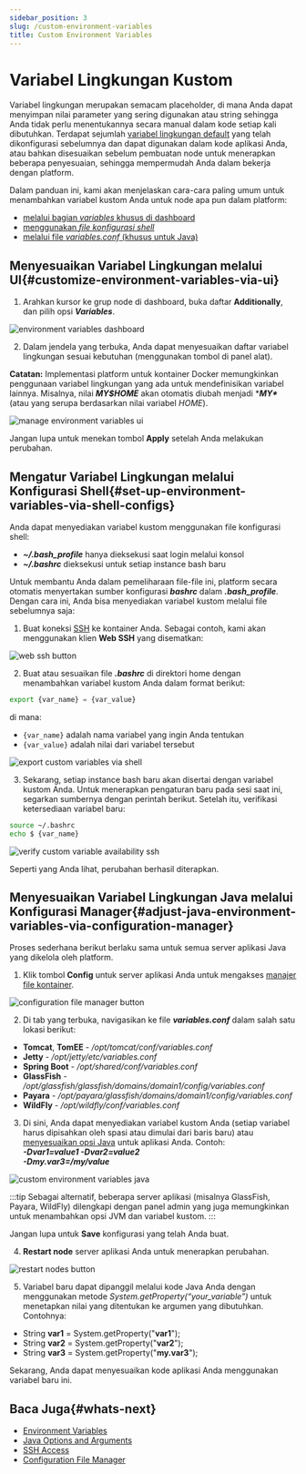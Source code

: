 ```yaml
---
sidebar_position: 3
slug: /custom-environment-variables
title: Custom Environment Variables
---
```

# Variabel Lingkungan Kustom

Variabel lingkungan merupakan semacam placeholder, di mana Anda dapat menyimpan nilai parameter yang sering digunakan atau string sehingga Anda tidak perlu menentukannya secara manual dalam kode setiap kali dibutuhkan. Terdapat sejumlah [variabel lingkungan default](<https://docs.dewacloud.com/docs/environment-variables/>) yang telah dikonfigurasi sebelumnya dan dapat digunakan dalam kode aplikasi Anda, atau bahkan disesuaikan sebelum pembuatan node untuk menerapkan beberapa penyesuaian, sehingga mempermudah Anda dalam bekerja dengan platform.

Dalam panduan ini, kami akan menjelaskan cara-cara paling umum untuk menambahkan variabel kustom Anda untuk node apa pun dalam platform:

- [melalui bagian _variables_ khusus di dashboard](#customize-environment-variables-via-ui)
- [menggunakan _file konfigurasi shell_](#set-up-environment-variables-via-shell-configs)
- [melalui file _variables.conf_ (khusus untuk Java)](#adjust-java-environment-variables-via-configuration-manager)

## Menyesuaikan Variabel Lingkungan melalui UI{#customize-environment-variables-via-ui}

1. Arahkan kursor ke grup node di dashboard, buka daftar **Additionally**, dan pilih opsi _**Variables**_.

<img src="https://assets.dewacloud.com/dewacloud-docs/environment-management/environment-variables/custom-environment-variables/01-environment-variables-dashboard.png" alt="environment variables dashboard" max-width="100%"/>

2. Dalam jendela yang terbuka, Anda dapat menyesuaikan daftar variabel lingkungan sesuai kebutuhan (menggunakan tombol di panel alat).

**Catatan:** Implementasi platform untuk kontainer Docker memungkinkan penggunaan variabel lingkungan yang ada untuk mendefinisikan variabel lainnya. Misalnya, nilai _**MY$HOME**_ akan otomatis diubah menjadi ****MY\**** (atau yang serupa berdasarkan nilai variabel _HOME_).

<img src="https://assets.dewacloud.com/dewacloud-docs/environment-management/environment-variables/custom-environment-variables/02-manage-environment-variables-via-ui.png" alt="manage environment variables ui" max-width="100%"/>

Jangan lupa untuk menekan tombol **Apply** setelah Anda melakukan perubahan.

## Mengatur Variabel Lingkungan melalui Konfigurasi Shell{#set-up-environment-variables-via-shell-configs}

Anda dapat menyediakan variabel kustom menggunakan file konfigurasi shell:

- _**~/.bash_profile**_ hanya dieksekusi saat login melalui konsol
- _**~/.bashrc**_ dieksekusi untuk setiap instance bash baru

Untuk membantu Anda dalam pemeliharaan file-file ini, platform secara otomatis menyertakan sumber konfigurasi _**bashrc**_ dalam _**.bash_profile**_. Dengan cara ini, Anda bisa menyediakan variabel kustom melalui file sebelumnya saja:

1. Buat koneksi [SSH](<https://docs.dewacloud.com/docs/ssh-access/>) ke kontainer Anda. Sebagai contoh, kami akan menggunakan klien **Web SSH** yang disematkan:

<img src="https://assets.dewacloud.com/dewacloud-docs/environment-management/environment-variables/custom-environment-variables/03-web-ssh-button.png" alt="web ssh button" max-width="100%"/>

2. Buat atau sesuaikan file _**.bashrc**_ di direktori home dengan menambahkan variabel kustom Anda dalam format berikut:

```bash
export {var_name} = {var_value}
```

di mana:

- `{var_name}` adalah nama variabel yang ingin Anda tentukan
- `{var_value}` adalah nilai dari variabel tersebut

<img src="https://assets.dewacloud.com/dewacloud-docs/environment-management/environment-variables/custom-environment-variables/04-export-custom-variables-ssh.png" alt="export custom variables via shell" max-width="100%"/>

3. Sekarang, setiap instance bash baru akan disertai dengan variabel kustom Anda. Untuk menerapkan pengaturan baru pada sesi saat ini, segarkan sumbernya dengan perintah berikut. Setelah itu, verifikasi ketersediaan variabel baru:

```bash
source ~/.bashrc
echo $ {var_name}
```

<img src="https://assets.dewacloud.com/dewacloud-docs/environment-management/environment-variables/custom-environment-variables/05-verify-custom-variables-availability-ssh.png" alt="verify custom variable availability ssh" max-width="100%"/>

Seperti yang Anda lihat, perubahan berhasil diterapkan.

## Menyesuaikan Variabel Lingkungan Java melalui Konfigurasi Manager{#adjust-java-environment-variables-via-configuration-manager}

Proses sederhana berikut berlaku sama untuk semua server aplikasi Java yang dikelola oleh platform.

1. Klik tombol **Config** untuk server aplikasi Anda untuk mengakses [manajer file kontainer](<https://docs.dewacloud.com/docs/configuration-file-manager>).  

<img src="https://assets.dewacloud.com/dewacloud-docs/environment-management/environment-variables/custom-environment-variables/06-configuration-file-manager-button.png" alt="configuration file manager button" max-width="100%"/>

2. Di tab yang terbuka, navigasikan ke file _**variables.conf**_ dalam salah satu lokasi berikut:

- **Tomcat**, **TomEE** \- _/opt/tomcat/conf/variables.conf_
- **Jetty** \- _/opt/jetty/etc/variables.conf_
- **Spring Boot** \- _/opt/shared/conf/variables.conf_
- **GlassFish** \- _/opt/glassfish/glassfish/domains/domain1/config/variables.conf_
- **Payara** \- _/opt/payara/glassfish/domains/domain1/config/variables.conf_
- **WildFly** \- _/opt/wildfly/conf/variables.conf_

3. Di sini, Anda dapat menyediakan variabel kustom Anda (setiap variabel harus dipisahkan oleh spasi atau dimulai dari baris baru) atau [menyesuaikan opsi Java](<https://docs.dewacloud.com/docs/java-options-arguments>) untuk aplikasi Anda. Contoh:  
_**-Dvar1=value1 -Dvar2=value2**_  
_**-Dmy.var3=/my/value**_

<img src="https://assets.dewacloud.com/dewacloud-docs/environment-management/environment-variables/custom-environment-variables/07-custom-environment-variables-java.png" alt="custom environment variables java" max-width="100%"/>

:::tip
Sebagai alternatif, beberapa server aplikasi (misalnya GlassFish, Payara, WildFly) dilengkapi dengan panel admin yang juga memungkinkan untuk menambahkan opsi JVM dan variabel kustom.
:::

Jangan lupa untuk **Save** konfigurasi yang telah Anda buat.

4. **Restart node** server aplikasi Anda untuk menerapkan perubahan.
<img src="https://assets.dewacloud.com/dewacloud-docs/environment-management/environment-variables/custom-environment-variables/09-restart-nodes-button.png" alt="restart nodes button" max-width="100%"/>

5. Variabel baru dapat dipanggil melalui kode Java Anda dengan menggunakan metode _System.getProperty(“your_variable”)_ untuk menetapkan nilai yang ditentukan ke argumen yang dibutuhkan. Contohnya:

- String **var1** = System.getProperty("**var1**");
- String **var2** = System.getProperty("**var2**");
- String **var3** = System.getProperty("**my.var3**");

Sekarang, Anda dapat menyesuaikan kode aplikasi Anda menggunakan variabel baru ini.

## Baca Juga{#whats-next}

- [Environment Variables](<https://docs.dewacloud.com/docs/environment-variables/>)
- [Java Options and Arguments](<https://docs.dewacloud.com/docs/java-options-arguments/>)
- [SSH Access](<https://docs.dewacloud.com/docs/ssh-access/>)
- [Configuration File Manager](<https://docs.dewacloud.com/docs/configuration-file-manager/>)